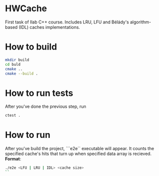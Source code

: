 # HWCache

First task of Ilab C++ course. Includes LRU, LFU and Bélády's algorithm-based (IDL) caches implementations.

# How to build

```bash
mkdir build
cd buld
cmake ..
cmake --build .
```

# How to run tests

After you've done the previous step, run

```bash
ctest .
```

# How to run

After you've build the project, ```e2e`` executable will appear. It counts the specified cache's hits that turn up when specified data array is recieved.
**Format**:
```bash
./e2e <LFU | LRU | IDL> <cache size> 
``
